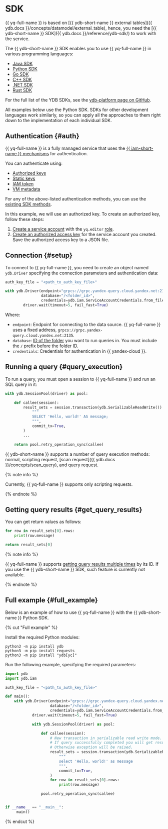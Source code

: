 # SDK

{{ yq-full-name }} is based on [{{ ydb-short-name }} external tables]({{ ydb.docs }}/concepts/datamodel/external_table), hence, you need the [{{ ydb-short-name }} SDK]({{ ydb.docs }}/reference/ydb-sdk/) to work with the service.

The {{ ydb-short-name }} SDK enables you to use {{ yq-full-name }} in various programming languages:
* [Java SDK](https://github.com/ydb-platform/ydb-java-sdk)
* [Python SDK](https://github.com/ydb-platform/ydb-python-sdk)
* [Go SDK](https://github.com/ydb-platform/ydb-go-sdk)
* [C++ SDK](https://github.com/ydb-platform/ydb-cpp-sdk)
* [.NET SDK](https://github.com/ydb-platform/ydb-dotnet-sdk)
* [Rust SDK](https://github.com/ydb-platform/ydb-rs-sdk)

For the full list of the YDB SDKs, see the [ydb-platform page on GitHub](https://github.com/orgs/ydb-platform/repositories?type=all&q=sdk).

All examples below use the Python SDK. SDKs for other development languages work similarly, so you can apply all the approaches to them right down to the implementation of each individual SDK.

## Authentication {#auth}

{{ yq-full-name }} is a fully managed service that uses the [{{ iam-short-name }} mechanisms](../../iam/concepts/authorization/#authentication) for authentication.

You can authenticate using:
* [Authorized keys](../../iam/concepts/authorization/key.md)
* [Static keys](../../iam/concepts/authorization/access-key.md)
* [IAM token](../../iam/concepts/authorization/iam-token.md)
* [VM metadata](../../compute/concepts/vm-metadata.md)

For any of the above-listed authentication methods, you can use the [existing SDK methods](https://github.com/ydb-platform/ydb-python-sdk/blob/main/ydb/driver.py).

In this example, we will use an authorized key. To create an authorized key, follow these steps:

1. [Create a service account](../../iam/operations/sa/create.md) with the `yq.editor` [role](../security/#query-editor).
1. [Create an authorized access key](../../iam/operations/authorized-key/create.md) for the service account you created. Save the authorized access key to a JSON file.

## Connection {#setup}

To connect to {{ yq-full-name }}, you need to create an object named `ydb.Driver` specifying the connection parameters and authentication data:

```python
auth_key_file = "<path_to_auth_key_file>"

with ydb.Driver(endpoint="grpcs://grpc.yandex-query.cloud.yandex.net:2135",
                database="/<folder_id>",
                credentials=ydb.iam.ServiceAccountCredentials.from_file(auth_key_file)) as driver:
        driver.wait(timeout=5, fail_fast=True)
```

Where:
* `endpoint`: Endpoint for connecting to the data source. {{ yq-full-name }} uses a fixed address, `grpcs://grpc.yandex-query.cloud.yandex.net:2135`.
* `database`: [ID of the folder](../../resource-manager/operations/folder/get-id.md) you want to run queries in. You must include the `/` prefix before the folder ID.
* `credentials`: Credentials for authentication in {{ yandex-cloud }}.

## Running a query {#query_execution}

To run a query, you must open a session to {{ yq-full-name }} and run an SQL query in it:

```python
with ydb.SessionPool(driver) as pool:

    def callee(session):
        result_sets = session.transaction(ydb.SerializableReadWrite()).execute(
            """
            SELECT 'Hello, world!' AS message;
            """,
            commit_tx=True,
        )
        ...

    return pool.retry_operation_sync(callee)
```

{{ ydb-short-name }} supports a number of query execution methods: normal, scripting request, [scan request]({{ ydb.docs }}/concepts/scan_query), and query request.

{% note info %}

Currently, {{ yq-full-name }} supports only scripting requests.

{% endnote %}

## Getting query results {#get_query_results}

You can get return values as follows:

```python
for row in result_sets[0].rows:
    print(row.message)

return result_sets[0]
```

{% note info %}

{{ yq-full-name }} supports [getting query results multiple times](../api/methods/get-query-results.md) by its ID. If you use the {{ ydb-short-name }} SDK, such feature is currently not available.

{% endnote %}

## Full example {#full_example}

Below is an example of how to use {{ yq-full-name }} with the {{ ydb-short-name }} Python SDK.

{% cut "Full example" %}

Install the required Python modules:

```shell
python3 -m pip install ydb
python3 -m pip install requests
python3 -m pip install "ydb[yc]"
```

Run the following example, specifying the required parameters:

```python
import ydb
import ydb.iam

auth_key_file = "<path_to_auth_key_file>"

def main():
    with ydb.Driver(endpoint="grpcs://grpc.yandex-query.cloud.yandex.net:2135",
                    database="/<folder_id>",
                    credentials=ydb.iam.ServiceAccountCredentials.from_file(auth_key_file)) as driver:
            driver.wait(timeout=5, fail_fast=True)

            with ydb.SessionPool(driver) as pool:

                def callee(session):
                    # New transaction in serializable read write mode.
                    # If query successfully completed you will get result sets.
                    # Otherwise exception will be raised.
                    result_sets = session.transaction(ydb.SerializableReadWrite()).execute(
                        """
                        select 'Hello, world!' as message
                        """,
                        commit_tx=True,
                    )
                    for row in result_sets[0].rows:
                        print(row.message)

                pool.retry_operation_sync(callee)


if __name__ == "__main__":
     main()
```

{% endcut %}

